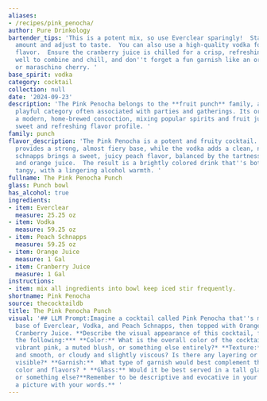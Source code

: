 ```yaml
---
aliases:
- /recipes/pink_penocha/
author: Pure Drinkology
bartender_tips: 'This is a potent mix, so use Everclear sparingly!  Start with a small
  amount and adjust to taste.  You can also use a high-quality vodka for a smoother
  flavor.  Ensure the cranberry juice is chilled for a crisp, refreshing taste. Shake
  well to combine and chill, and don''t forget a fun garnish like an orange slice
  or maraschino cherry. '
base_spirit: vodka
category: cocktail
collection: null
date: '2024-09-23'
description: 'The Pink Penocha belongs to the **fruit punch** family, a vibrant and
  playful category often associated with parties and gatherings. Its origins are likely
  a modern, home-brewed concoction, mixing popular spirits and fruit juices for a
  sweet and refreshing flavor profile. '
family: punch
flavor_description: 'The Pink Penocha is a potent and fruity cocktail.  The Everclear
  provides a strong, almost fiery base, while the vodka adds a clean, neutral note.  Peach
  schnapps brings a sweet, juicy peach flavor, balanced by the tartness of cranberry
  and orange juice.  The result is a brightly colored drink that''s both sweet and
  tangy, with a lingering alcohol warmth. '
fullname: The Pink Penocha Punch
glass: Punch bowl
has_alcohol: true
ingredients:
- item: Everclear
  measure: 25.25 oz
- item: Vodka
  measure: 59.25 oz
- item: Peach Schnapps
  measure: 59.25 oz
- item: Orange Juice
  measure: 1 Gal
- item: Cranberry Juice
  measure: 1 Gal
instructions:
- item: mix all ingredients into bowl keep iced stir frequently.
shortname: Pink Penocha
source: thecocktaildb
title: The Pink Penocha Punch
visual: '## LLM Prompt:Imagine a cocktail called Pink Penocha that''s made with a
  base of Everclear, Vodka, and Peach Schnapps, then topped with Orange Juice and
  Cranberry Juice. **Describe the visual appearance of this cocktail, focusing on
  the following:*** **Color:** What is the overall color of the cocktail? Is it a
  vibrant pink, a muted blush, or something else entirely?* **Texture:** Is it clear
  and smooth, or cloudy and slightly viscous? Is there any layering or separation
  visible?* **Garnish:**  What type of garnish would best complement this cocktail''s
  color and flavors? * **Glass:** Would it be best served in a tall glass, a coupe,
  or something else?**Remember to be descriptive and evocative in your language, painting
  a picture with your words.** '
---
```



